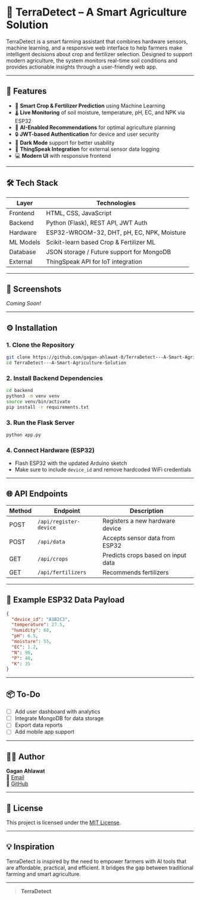 # 🌱 TerraDetect – A Smart Agriculture Solution

TerraDetect is a smart farming assistant that combines hardware sensors, machine learning, and a responsive web interface to help farmers make intelligent decisions about crop and fertilizer selection. Designed to support modern agriculture, the system monitors real-time soil conditions and provides actionable insights through a user-friendly web app.

---

## 🚀 Features

- 🌾 **Smart Crop & Fertilizer Prediction** using Machine Learning
- 🌡️ **Live Monitoring** of soil moisture, temperature, pH, EC, and NPK via ESP32
- 🧠 **AI-Enabled Recommendations** for optimal agriculture planning
- 🔒 **JWT-based Authentication** for device and user security
- 🌙 **Dark Mode** support for better usability
- 📡 **ThingSpeak Integration** for external sensor data logging
- 💻 **Modern UI** with responsive frontend

---

## 🛠️ Tech Stack

| Layer      | Technologies                                 |
|------------|----------------------------------------------|
| Frontend   | HTML, CSS, JavaScript                        |
| Backend    | Python (Flask), REST API, JWT Auth           |
| Hardware   | ESP32-WROOM-32, DHT, pH, EC, NPK, Moisture   |
| ML Models  | Scikit-learn based Crop & Fertilizer ML      |
| Database   | JSON storage / Future support for MongoDB    |
| External   | ThingSpeak API for IoT integration           |

---

## 📸 Screenshots

_Coming Soon!_

---

## ⚙️ Installation

### 1. Clone the Repository
```bash
git clone https://github.com/gagan-ahlawat-0/TerraDetect---A-Smart-Agriculture-Solution.git
cd TerraDetect---A-Smart-Agriculture-Solution
```

### 2. Install Backend Dependencies
```bash
cd backend
python3 -m venv venv
source venv/bin/activate
pip install -r requirements.txt
```

### 3. Run the Flask Server
```bash
python app.py
```

### 4. Connect Hardware (ESP32)
- Flash ESP32 with the updated Arduino sketch
- Make sure to include `device_id` and remove hardcoded WiFi credentials

---

## 🌐 API Endpoints

| Method | Endpoint               | Description                          |
|--------|------------------------|--------------------------------------|
| POST   | `/api/register-device` | Registers a new hardware device      |
| POST   | `/api/data`            | Accepts sensor data from ESP32       |
| GET    | `/api/crops`           | Predicts crops based on input data   |
| GET    | `/api/fertilizers`     | Recommends fertilizers               |

---

## 🧪 Example ESP32 Data Payload
```json
{
  "device_id": "A1B2C3",
  "temperature": 27.5,
  "humidity": 68,
  "pH": 6.5,
  "moisture": 55,
  "EC": 1.2,
  "N": 90,
  "P": 40,
  "K": 35
}
```

---

## 📦 To-Do

- [ ] Add user dashboard with analytics
- [ ] Integrate MongoDB for data storage
- [ ] Export data reports
- [ ] Add mobile app support

---

## 🙋‍♂️ Author

**Gagan Ahlawat**  
📧 [Email](mailto:cg.ahlawat2036@gmail.com)  
🔗 [GitHub](https://github.com/gagan-ahlawat-0)

---

## 📄 License

This project is licensed under the [MIT License](LICENSE).

---

## 💡 Inspiration

TerraDetect is inspired by the need to empower farmers with AI tools that are affordable, practical, and efficient. It bridges the gap between traditional farming and smart agriculture.

---

> **TerraDetect**
